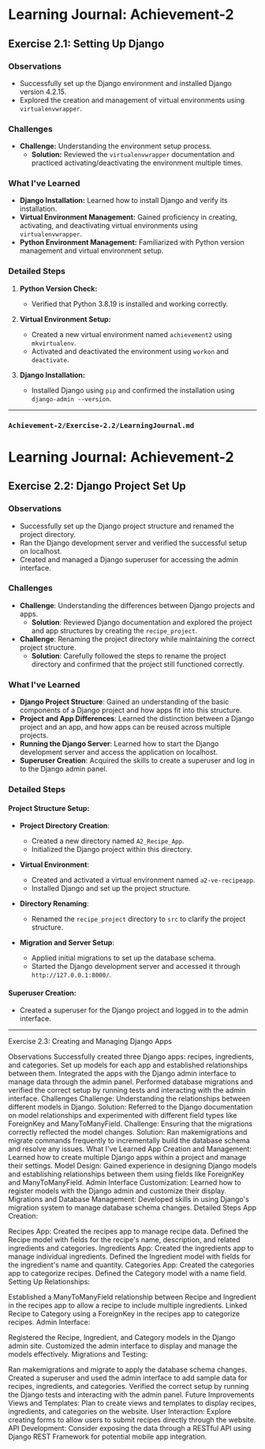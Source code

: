 # Learning Journal: Achievement-2

## Exercise 2.1: Setting Up Django

### Observations

- Successfully set up the Django environment and installed Django version 4.2.15.
- Explored the creation and management of virtual environments using `virtualenvwrapper`.

### Challenges

- **Challenge:** Understanding the environment setup process.
  - **Solution:** Reviewed the `virtualenvwrapper` documentation and practiced activating/deactivating the environment multiple times.

### What I've Learned

- **Django Installation:** Learned how to install Django and verify its installation.
- **Virtual Environment Management:** Gained proficiency in creating, activating, and deactivating virtual environments using `virtualenvwrapper`.
- **Python Environment Management:** Familiarized with Python version management and virtual environment setup.

### Detailed Steps

1. **Python Version Check:**

   - Verified that Python 3.8.19 is installed and working correctly.

2. **Virtual Environment Setup:**

   - Created a new virtual environment named `achievement2` using `mkvirtualenv`.
   - Activated and deactivated the environment using `workon` and `deactivate`.

3. **Django Installation:**
   - Installed Django using `pip` and confirmed the installation using `django-admin --version`.

---

### `Achievement-2/Exercise-2.2/LearningJournal.md`

# Learning Journal: Achievement-2

## Exercise 2.2: Django Project Set Up

### Observations

- Successfully set up the Django project structure and renamed the project directory.
- Ran the Django development server and verified the successful setup on localhost.
- Created and managed a Django superuser for accessing the admin interface.

### Challenges

- **Challenge**: Understanding the differences between Django projects and apps.
  - **Solution**: Reviewed Django documentation and explored the project and app structures by creating the `recipe_project`.
- **Challenge**: Renaming the project directory while maintaining the correct project structure.
  - **Solution**: Carefully followed the steps to rename the project directory and confirmed that the project still functioned correctly.

### What I've Learned

- **Django Project Structure**: Gained an understanding of the basic components of a Django project and how apps fit into this structure.
- **Project and App Differences**: Learned the distinction between a Django project and an app, and how apps can be reused across multiple projects.
- **Running the Django Server**: Learned how to start the Django development server and access the application on localhost.
- **Superuser Creation**: Acquired the skills to create a superuser and log in to the Django admin panel.

### Detailed Steps

#### Project Structure Setup:

- **Project Directory Creation**:
  - Created a new directory named `A2_Recipe_App`.
  - Initialized the Django project within this directory.
- **Virtual Environment**:

  - Created and activated a virtual environment named `a2-ve-recipeapp`.
  - Installed Django and set up the project structure.

- **Directory Renaming**:
  - Renamed the `recipe_project` directory to `src` to clarify the project structure.
- **Migration and Server Setup**:
  - Applied initial migrations to set up the database schema.
  - Started the Django development server and accessed it through `http://127.0.0.1:8000/`.

#### Superuser Creation:

- Created a superuser for the Django project and logged in to the admin interface.

---

Exercise 2.3: Creating and Managing Django Apps

Observations
Successfully created three Django apps: recipes, ingredients, and categories.
Set up models for each app and established relationships between them.
Integrated the apps with the Django admin interface to manage data through the admin panel.
Performed database migrations and verified the correct setup by running tests and interacting with the admin interface.
Challenges
Challenge: Understanding the relationships between different models in Django.
Solution: Referred to the Django documentation on model relationships and experimented with different field types like ForeignKey and ManyToManyField.
Challenge: Ensuring that the migrations correctly reflected the model changes.
Solution: Ran makemigrations and migrate commands frequently to incrementally build the database schema and resolve any issues.
What I've Learned
App Creation and Management: Learned how to create multiple Django apps within a project and manage their settings.
Model Design: Gained experience in designing Django models and establishing relationships between them using fields like ForeignKey and ManyToManyField.
Admin Interface Customization: Learned how to register models with the Django admin and customize their display.
Migrations and Database Management: Developed skills in using Django's migration system to manage database schema changes.
Detailed Steps
App Creation:

Recipes App:
Created the recipes app to manage recipe data.
Defined the Recipe model with fields for the recipe's name, description, and related ingredients and categories.
Ingredients App:
Created the ingredients app to manage individual ingredients.
Defined the Ingredient model with fields for the ingredient's name and quantity.
Categories App:
Created the categories app to categorize recipes.
Defined the Category model with a name field.
Setting Up Relationships:

Established a ManyToManyField relationship between Recipe and Ingredient in the recipes app to allow a recipe to include multiple ingredients.
Linked Recipe to Category using a ForeignKey in the recipes app to categorize recipes.
Admin Interface:

Registered the Recipe, Ingredient, and Category models in the Django admin site.
Customized the admin interface to display and manage the models effectively.
Migrations and Testing:

Ran makemigrations and migrate to apply the database schema changes.
Created a superuser and used the admin interface to add sample data for recipes, ingredients, and categories.
Verified the correct setup by running the Django tests and interacting with the admin panel.
Future Improvements
Views and Templates: Plan to create views and templates to display recipes, ingredients, and categories on the website.
User Interaction: Explore creating forms to allow users to submit recipes directly through the website.
API Development: Consider exposing the data through a RESTful API using Django REST Framework for potential mobile app integration.
